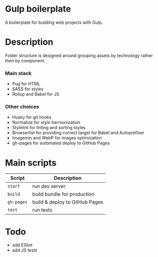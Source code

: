 # Gulp boilerplate

A boilerplate for building web projects with Gulp.

# Description
Folder structure is designed around grouping assets by technology rather then by component.

### Main stack
* Pug for HTML
* SASS for styles
* Rollup and Babel for JS

### Other choices
* Husky for git hooks
* Normalize for style harmonization
* Stylelint for linting and sorting styles
* Browserlist for providing correct target for Babel and Autoprefixer 
* Imagemin and WebP for images optimization
* gh-pages for automated deploy to GitHub Pages

# Main scripts
| Script | Description 
| --- | ---
| ```start``` | run dev server
| ```build``` | build bundle for production
| ```gh-pages``` | build & deploy to GitHub Pages
| ```test``` | run tests

# Todo
* add ESlint
* add JS tests
